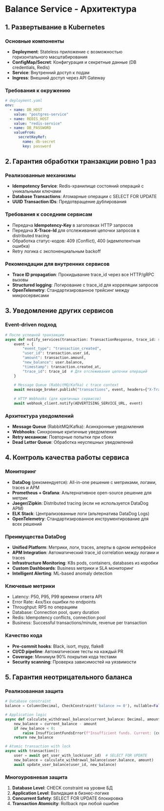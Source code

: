 # Balance Service - Архитектура

## 1. Развертывание в Kubernetes

### Основные компоненты
- **Deployment**: Stateless приложение с возможностью горизонтального масштабирования
- **ConfigMap/Secret**: Конфигурация и секретные данные (DB credentials, Redis)
- **Service**: Внутренний доступ к подам
- **Ingress**: Внешний доступ через API Gateway

### Требования к окружению
```yaml
# deployment.yaml
env:
  - name: DB_HOST
    value: "postgres-service"
  - name: REDIS_HOST  
    value: "redis-service"
  - name: DB_PASSWORD
    valueFrom:
      secretKeyRef:
        name: db-secret
        key: password
```

## 2. Гарантия обработки транзакции ровно 1 раз

### Реализованные механизмы
- **Idempotency Service**: Redis-хранилище состояний операций с уникальными ключами
- **Database Transactions**: Атомарные операции с SELECT FOR UPDATE
- **UUID Transaction IDs**: Предотвращение дублирования

### Требования к соседним сервисам
- Передача **Idempotency-Key** в заголовках HTTP запросов
- Передача **X-Trace-Id** для отслеживания цепочки запросов в distributed tracing
- Обработка статус-кодов: 409 (Conflict), 400 (идемпотентная ошибка)
- Retry логика с экспоненциальным backoff

### Рекомендации для внутренних сервисов
- **Trace ID propagation**: Прокидывание trace_id через все HTTP/gRPC вызовы
- **Structured logging**: Логирование с trace_id для корреляции запросов
- **OpenTelemetry**: Стандартизированное трейсинг между микросервисами

## 3. Уведомление других сервисов

### Event-driven подход
```python
# После успешной транзакции
async def notify_services(transaction: TransactionResponse, trace_id: str):
    event = {
        "event_type": "transaction_created",
        "user_id": transaction.user_id,
        "amount": transaction.amount,
        "new_balance": user.balance,
        "timestamp": transaction.created_at,
        "trace_id": trace_id  # Для отслеживания цепочки операций
    }
    
    # Message Queue (RabbitMQ/Kafka) с trace context
    await message_broker.publish("transactions", event, headers={"X-Trace-Id": trace_id})
    
    # HTTP Webhooks (для критичных сервисов)
    await webhook_client.notify(ADVERTISING_SERVICE_URL, event)
```

### Архитектура уведомлений
- **Message Queue** (RabbitMQ/Kafka): Асинхронные уведомления
- **Webhooks**: Синхронные критичные уведомления
- **Retry механизм**: Повторные попытки при сбоях
- **Dead Letter Queue**: Обработка неуспешных уведомлений

## 4. Контроль качества работы сервиса

### Мониторинг
- **DataDog** (рекомендуется): All-in-one решение с метриками, логами, traces и APM
- **Prometheus + Grafana**: Альтернативное open-source решение для метрик
- **Jaeger/Zipkin**: Distributed tracing (если не используется DataDog APM)
- **ELK Stack**: Централизованные логи (альтернатива DataDog Logs)
- **OpenTelemetry**: Стандартизированное инструментирование для всех решений

### Преимущества DataDog
- **Unified Platform**: Метрики, логи, traces, алерты в одном интерфейсе
- **APM Integration**: Автоматический trace_id correlation между логами и traces
- **Infrastructure Monitoring**: K8s pods, containers, databases из коробки
- **Custom Dashboards**: Business метрики и SLA мониторинг
- **Intelligent Alerting**: ML-based anomaly detection

### Ключевые метрики
- Latency: P50, P95, P99 времени ответа API
- Error Rate: 4xx/5xx ошибки по endpoints
- Throughput: RPS по операциям
- Database: Connection pool, query duration
- Redis: Idempotency conflicts, connection pool
- Business: Successful transactions/minute, revenue per transaction

### Качество кода
- **Pre-commit hooks**: Black, isort, mypy, flake8
- **CI/CD pipeline**: Автоматические тесты на каждый PR
- **Coverage**: Минимум 90% покрытия кода тестами
- **Security scanning**: Проверка зависимостей на уязвимости

## 5. Гарантия неотрицательного баланса

### Реализованная защита
```python
# Database constraint
balance = Column(Decimal, CheckConstraint('balance >= 0'), nullable=False)

# Application logic
async def calculate_withdrawal_balance(current_balance: Decimal, amount: Decimal) -> Decimal:
    new_balance = current_balance - amount
    if new_balance < 0:
        raise InsufficientFundsError(f"Insufficient funds. Current: {current_balance}, Required: {amount}")
    return new_balance

# Atomic transaction with lock
async with transaction():
    user = await get_user_with_lock(user_id)  # SELECT FOR UPDATE
    new_balance = calculate_withdrawal_balance(user.balance, amount)
    await update_user_balance(user_id, new_balance)
```

### Многоуровневая защита
1. **Database Level**: CHECK constraint на уровне БД
2. **Application Level**: Валидация в бизнес-логике
3. **Concurrent Safety**: SELECT FOR UPDATE блокировка
4. **Transaction Atomicity**: Rollback при любой ошибке

